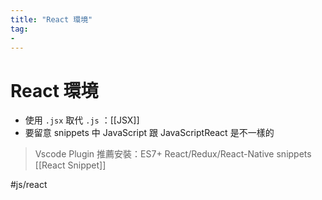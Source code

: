 ```yaml
---
title: "React 環境"
tag: 
- 
---
```

# React 環境
- 使用 `.jsx` 取代 `.js` ：[[JSX]]
- 要留意 snippets 中 JavaScript 跟 JavaScriptReact 是不一樣的


> Vscode Plugin 推薦安裝：ES7+ React/Redux/React-Native snippets
> [[React Snippet]]

#js/react 

